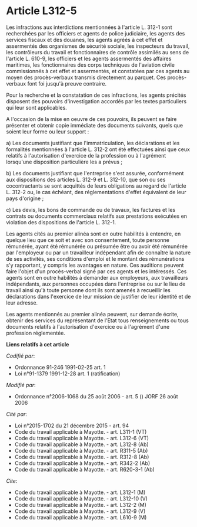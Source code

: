 # Article L312-5

Les infractions aux interdictions mentionnées à l'article L. 312-1 sont recherchées par les officiers et agents de police
judiciaire, les agents des services fiscaux et des douanes, les agents agréés à cet effet et assermentés des organismes de
sécurité sociale, les inspecteurs du travail, les contrôleurs du travail et fonctionnaires de contrôle assimilés au sens de
l'article L. 610-9, les officiers et les agents assermentés des affaires maritimes, les fonctionnaires des corps techniques
de l'aviation civile commissionnés à cet effet et assermentés, et constatées par ces agents au moyen des procès-verbaux
transmis directement au parquet. Ces procès-verbaux font foi jusqu'à preuve contraire.

Pour la recherche et la constatation de ces infractions, les agents précités disposent des pouvoirs d'investigation accordés
par les textes particuliers qui leur sont applicables.

A l'occasion de la mise en oeuvre de ces pouvoirs, ils peuvent se faire présenter et obtenir copie immédiate des documents
suivants, quels que soient leur forme ou leur support :

a) Les documents justifiant que l'immatriculation, les déclarations et les formalités mentionnées à l'article L. 312-2 ont
été effectuées ainsi que ceux relatifs à l'autorisation d'exercice de la profession ou à l'agrément lorsqu'une disposition
particulière les a prévus ;

b) Les documents justifiant que l'entreprise s'est assurée, conformément aux dispositions des articles L. 312-9 et L. 312-10,
que son ou ses cocontractants se sont acquittés de leurs obligations au regard de l'article L. 312-2 ou, le cas échéant, des
réglementations d'effet équivalent de leur pays d'origine ;

c) Les devis, les bons de commande ou de travaux, les factures et les contrats ou documents commerciaux relatifs aux
prestations exécutées en violation des dispositions de l'article L. 312-1.

Les agents cités au premier alinéa sont en outre habilités à entendre, en quelque lieu que ce soit et avec son consentement,
toute personne rémunérée, ayant été rémunérée ou présumée être ou avoir été rémunérée par l'employeur ou par un travailleur
indépendant afin de connaître la nature de ses activités, ses conditions d'emploi et le montant des rémunérations s'y
rapportant, y compris les avantages en nature. Ces auditions peuvent faire l'objet d'un procès-verbal signé par ces agents et
les intéressés. Ces agents sont en outre habilités à demander aux employeurs, aux travailleurs indépendants, aux personnes
occupées dans l'entreprise ou sur le lieu de travail ainsi qu'à toute personne dont ils sont amenés à recueillir les
déclarations dans l'exercice de leur mission de justifier de leur identité et de leur adresse.

Les agents mentionnés au premier alinéa peuvent, sur demande écrite, obtenir des services du représentant de l'Etat tous
renseignements ou tous documents relatifs à l'autorisation d'exercice ou à l'agrément d'une profession réglementée.

**Liens relatifs à cet article**

_Codifié par_:

  - Ordonnance 91-246 1991-02-25 art. 1
  - Loi n°91-1379 1991-12-28 art. 1 (ratification)

_Modifié par_:

  - Ordonnance n°2006-1068 du 25 août 2006 - art. 5 () JORF 26 août 2006

_Cité par_:

  - Loi n°2015-1702 du 21 décembre 2015 - art. 94
  - Code du travail applicable à Mayotte. - art. L311-1 (VT)
  - Code du travail applicable à Mayotte. - art. L312-6 (VT)
  - Code du travail applicable à Mayotte. - art. L312-8 (Ab)
  - Code du travail applicable à Mayotte. - art. R311-5 (Ab)
  - Code du travail applicable à Mayotte. - art. R312-8 (Ab)
  - Code du travail applicable à Mayotte. - art. R342-2 (Ab)
  - Code du travail applicable à Mayotte. - art. R620-3-1 (Ab)

_Cite_:

  - Code du travail applicable à Mayotte. - art. L312-1 (M)
  - Code du travail applicable à Mayotte. - art. L312-10 (V)
  - Code du travail applicable à Mayotte. - art. L312-2 (M)
  - Code du travail applicable à Mayotte. - art. L312-9 (V)
  - Code du travail applicable à Mayotte. - art. L610-9 (M)
